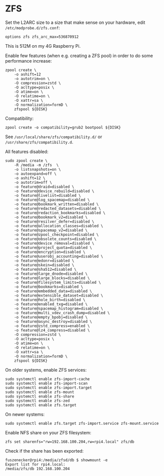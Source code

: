 # ZFS

Set the L2ARC size to a size that make sense on your hardware, edit `/etc/modprobe.d/zfs.conf`:

```
options zfs zfs_arc_max=536870912
```

This is 512M on my 4G Raspberry Pi.

Enable few features (when e.g. creating a ZFS pool) in order to do some performance increase:

```
zpool create \
    -o ashift=12 
    -o autotrim=on \
    -O compression=zstd \
    -O acltype=posix \
    -O atime=on \
    -O relatime=on \
    -O xattr=sa \
    -O normalization=formD \
    zfspool ${DISK}
```

Compatibility:

```
zpool create -o compatibility=grub2 bootpool ${DISK}
```

See `/usr/local/share/zfs/compatibility.d/` or `/usr/share/zfs/compatibility.d`.

All features disabled:

```
sudo zpool create \
    -R /media -m /zfs  \
    -o listsnapshots=on \
    -o autoexpand=off \
    -o ashift=12 \
    -o autotrim=off \
    -o feature@draid=disabled \
    -o feature@device_rebuild=disabled \
    -o feature@livelist=disabled \
    -o feature@log_spacemap=disabled \
    -o feature@bookmark_written=disabled \
    -o feature@redacted_datasets=disabled \
    -o feature@redaction_bookmarks=disabled \
    -o feature@bookmark_v2=disabled \
    -o feature@resilver_defer=disabled \
    -o feature@allocation_classes=disabled \
    -o feature@spacemap_v2=disabled \
    -o feature@zpool_checkpoint=disabled \
    -o feature@obsolete_counts=disabled \
    -o feature@device_removal=disabled \
    -o feature@project_quota=disabled \
    -o feature@encryption=disabled \
    -o feature@userobj_accounting=disabled \
    -o feature@edonr=disabled \
    -o feature@skein=disabled \
    -o feature@sha512=disabled \
    -o feature@large_dnode=disabled \
    -o feature@large_blocks=disabled \
    -o feature@filesystem_limits=disabled \
    -o feature@bookmarks=disabled \
    -o feature@embedded_data=disabled \
    -o feature@extensible_dataset=disabled \
    -o feature@hole_birth=disabled \
    -o feature@enabled_txg=disabled \
    -o feature@spacemap_histogram=disabled \
    -o feature@multi_vdev_crash_dump=disabled \
    -o feature@empty_bpobj=disabled \
    -o feature@async_destroy=disabled \
    -o feature@zstd_compress=enabled \
    -o feature@lz4_compress=disabled \
    -O compression=zstd \
    -O acltype=posix \
    -O atime=on \
    -O relatime=on \
    -O xattr=sa \
    -O normalization=formD \
    zfspool ${DISK}
```

On older systems, enable ZFS services:

```
sudo systemctl enable zfs-import-cache
sudo systemctl enable zfs-import-scan
sudo systemctl enable zfs-import.target
sudo systemctl enable zfs-mount
sudo systemctl enable zfs-share
sudo systemctl enable zfs-zed
sudo systemctl enable zfs.target
```

On newer systems:

```
sudo systemctl enable zfs.target zfs-import.service zfs-mount.service
```

Enable NFS share on your ZFS filesystem:

```
zfs set sharenfs="rw=192.168.100.204,rw=rpi4.local" zfs/db
```

Check if the share has been exported:

```
fuszenecker@rpi4:/media/zfsd/db $ showmount -e
Export list for rpi4.local:
/media/zfs/db 192.168.100.204
```
